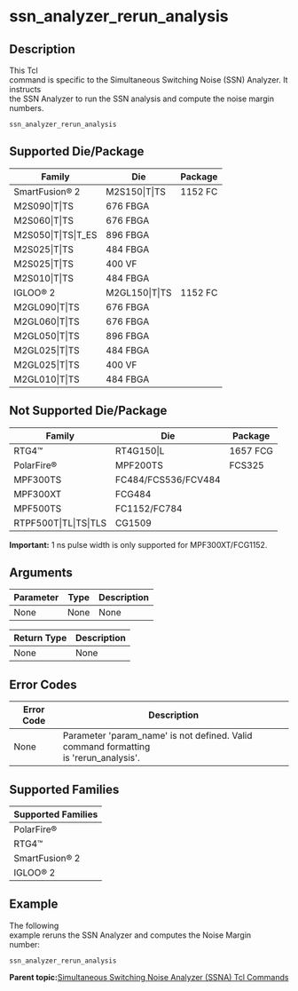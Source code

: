 # ssn\_analyzer\_rerun\_analysis

## Description

This Tcl<br /> command is specific to the Simultaneous Switching Noise \(SSN\) Analyzer. It instructs<br /> the SSN Analyzer to run the SSN analysis and compute the noise margin<br /> numbers.

```
ssn_analyzer_rerun_analysis
```

## Supported Die/Package

|Family|Die|Package|
|------|---|-------|
|SmartFusion® 2|M2S150\|T\|TS|1152 FC|
|M2S090\|T\|TS|676 FBGA|
|M2S060\|T\|TS|676 FBGA|
|M2S050\|T\|TS\|T\_ES|896 FBGA|
|M2S025\|T\|TS|484 FBGA|
|M2S025\|T\|TS|400 VF|
|M2S010\|T\|TS|484 FBGA|
|IGLOO® 2|M2GL150\|T\|TS|1152 FC|
|M2GL090\|T\|TS|676 FBGA|
|M2GL060\|T\|TS|676 FBGA|
|M2GL050\|T\|TS|896 FBGA|
|M2GL025\|T\|TS|484 FBGA|
|M2GL025\|T\|TS|400 VF|
|M2GL010\|T\|TS|484 FBGA|

## Not Supported Die/Package

|Family|Die|Package|
|------|---|-------|
|RTG4™|RT4G150\|L|1657 FCG|
|PolarFire®|MPF200TS|FCS325|
|MPF300TS|FC484/FCS536/FCV484|
|MPF300XT|FCG484|
|MPF500TS|FC1152/FC784|
|RTPF500T\|TL\|TS\|TLS|CG1509|

**Important:** 1 ns pulse width is only supported for MPF300XT/FCG1152.

## Arguments

|Parameter|Type|Description|
|---------|----|-----------|
|None|None|None|

|Return Type|Description|
|-----------|-----------|
|None|None|

## Error Codes

|Error Code|Description|
|----------|-----------|
|None|Parameter 'param\_name' is not defined. Valid command formatting<br /> is 'rerun\_analysis'.|

## Supported Families

|Supported Families|
|------------------|
|PolarFire®|
|RTG4™|
|SmartFusion® 2|
|IGLOO® 2|

## Example

The following<br /> example reruns the SSN Analyzer and computes the Noise Margin<br /> number:

```
ssn_analyzer_rerun_analysis
```

**Parent topic:**[Simultaneous Switching Noise Analyzer \(SSNA\) Tcl Commands](GUID-6974B6B6-2F4C-426D-AF6B-A4FC5791C527.md)

